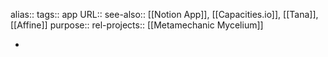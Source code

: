 alias::
tags:: app
URL::
see-also:: [[Notion App]], [[Capacities.io]], [[Tana]], [[Affine]]
purpose::
rel-projects:: [[Metamechanic Mycelium]]

-
